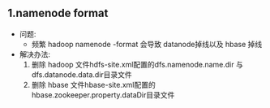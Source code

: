 ## 1.namenode format
- 问题: 
    - 频繁 hadoop namenode -format 会导致 datanode掉线以及 hbase 掉线
- 解决办法:
    1. 删除 hadoop 文件hdfs-site.xml配置的dfs.namenode.name.dir 与 dfs.datanode.data.dir目录文件
    2. 删除 hbase 文件hbase-site.xml配置的hbase.zookeeper.property.dataDir目录文件
    
    
		